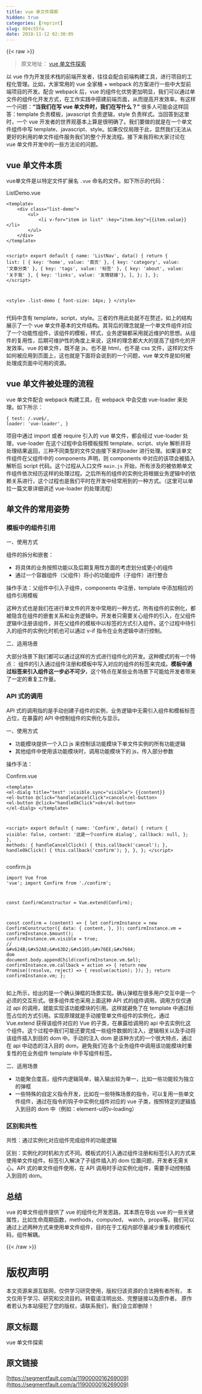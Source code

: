 ```yaml
---
title: vue 单文件探索
hidden: true
categories: [reprint]
slug: 804c55fa
date: 2018-11-12 02:30:05
---
```


{{< raw >}}
<blockquote>&#x539F;&#x6587;&#x5730;&#x5740;&#xFF1A; <a href="http://www.monster1935.com/2018/09/04/vue%E5%8D%95%E6%96%87%E4%BB%B6%E6%8E%A2%E7%B4%A2/" rel="nofollow noreferrer">vue &#x5355;&#x6587;&#x4EF6;&#x63A2;&#x7D22;</a></blockquote><p>&#x4EE5; vue &#x4F5C;&#x4E3A;&#x5F00;&#x53D1;&#x6280;&#x672F;&#x6808;&#x7684;&#x524D;&#x7AEF;&#x5F00;&#x53D1;&#x8005;&#xFF0C;&#x5F80;&#x5F80;&#x4F1A;&#x914D;&#x5408;&#x524D;&#x7AEF;&#x6784;&#x5EFA;&#x5DE5;&#x5177;&#xFF0C;&#x8FDB;&#x884C;&#x9879;&#x76EE;&#x7684;&#x5DE5;&#x7A0B;&#x5316;&#x7BA1;&#x7406;&#x3002;&#x6BD4;&#x5982;&#xFF0C;&#x5927;&#x5BB6;&#x5E38;&#x7528;&#x7684; vue &#x5168;&#x5BB6;&#x6876; + webpack &#x7684;&#x65B9;&#x6848;&#x8FDB;&#x884C;&#x4E00;&#x4E9B;&#x4E2D;&#x5927;&#x578B;&#x524D;&#x7AEF;&#x9879;&#x76EE;&#x7684;&#x5F00;&#x53D1;&#x3002;&#x914D;&#x5408; webpack &#x540E;&#xFF0C;vue &#x7684;&#x7EC4;&#x4EF6;&#x5316;&#x4F18;&#x52BF;&#x66F4;&#x52A0;&#x660E;&#x663E;&#xFF0C;&#x6211;&#x4EEC;&#x53EF;&#x4EE5;&#x901A;&#x8FC7;&#x5355;&#x6587;&#x4EF6;&#x7684;&#x7EC4;&#x4EF6;&#x5316;&#x5F00;&#x53D1;&#x65B9;&#x5F0F;&#xFF0C;&#x5728;&#x5DE5;&#x4F5C;&#x5B9E;&#x8DF5;&#x4E2D;&#x642D;&#x5EFA;&#x524D;&#x7AEF;&#x9875;&#x9762;&#xFF0C;&#x4ECE;&#x800C;&#x63D0;&#x9AD8;&#x5F00;&#x53D1;&#x6548;&#x7387;&#x3002;&#x6709;&#x8FD9;&#x6837;&#x4E00;&#x4E2A;&#x95EE;&#x9898;&#xFF1A;<strong>&#x201C;&#x5F53;&#x6211;&#x4EEC;&#x5728;&#x5199; vue &#x5355;&#x6587;&#x4EF6;&#x65F6;&#xFF0C;&#x6211;&#x4EEC;&#x5728;&#x5199;&#x4EC0;&#x4E48;&#xFF1F;&#x201D;</strong> &#x5F88;&#x591A;&#x4EBA;&#x53EF;&#x80FD;&#x4F1A;&#x8FD9;&#x6837;&#x56DE;&#x7B54;&#xFF1A;template &#x8D1F;&#x8D23;&#x6A21;&#x677F;&#xFF0C;javascript &#x8D1F;&#x8D23;&#x903B;&#x8F91;&#xFF0C;style &#x8D1F;&#x8D23;&#x6837;&#x5F0F;&#x3002;&#x5F53;&#x56DE;&#x7B54;&#x5230;&#x8FD9;&#x91CC;&#x65F6;&#xFF0C;&#x4E00;&#x4E2A; vue &#x5F00;&#x53D1;&#x8005;&#x7684;&#x4E16;&#x754C;&#x89C2;&#x57FA;&#x672C;&#x4E0A;&#x7B97;&#x662F;&#x5F88;&#x660E;&#x786E;&#x4E86;&#x3002;&#x6211;&#x4EEC;&#x8981;&#x505A;&#x7684;&#x5C31;&#x662F;&#x5728;&#x4E00;&#x4E2A;&#x5355;&#x6587;&#x4EF6;&#x7EC4;&#x4EF6;&#x4E2D;&#x5199; template&#x3001;javascript&#x3001;style&#x3002;&#x5982;&#x679C;&#x4EC5;&#x4EC5;&#x5C40;&#x9650;&#x4E8E;&#x6B64;&#xFF0C;&#x663E;&#x7136;&#x6211;&#x4EEC;&#x65E0;&#x6CD5;&#x4ECE;&#x66F4;&#x597D;&#x7684;&#x5229;&#x7528;&#x7684;&#x5355;&#x6587;&#x4EF6;&#x7EC4;&#x4EF6;&#x670D;&#x52A1;&#x6211;&#x4EEC;&#x7684;&#x6574;&#x4E2A;&#x5F00;&#x53D1;&#x6D41;&#x7A0B;&#x3002;&#x63A5;&#x4E0B;&#x6765;&#x6211;&#x5C06;&#x548C;&#x5927;&#x5BB6;&#x8BA8;&#x8BBA;&#x5728; vue &#x5355;&#x6587;&#x4EF6;&#x5F00;&#x53D1;&#x4E2D;&#x7684;&#x4E00;&#x4E9B;&#x65B9;&#x6CD5;&#x8BBA;&#x7684;&#x95EE;&#x9898;&#x3002;</p><h2>vue &#x5355;&#x6587;&#x4EF6;&#x672C;&#x8D28;</h2><p>vue&#x5355;&#x6587;&#x4EF6;&#x662F;&#x4EE5;&#x7279;&#x5B9A;&#x6587;&#x4EF6;&#x6269;&#x5C55;&#x540D; <code>.vue</code> &#x547D;&#x540D;&#x7684;&#x6587;&#x4EF6;&#x3002;&#x5982;&#x4E0B;&#x6240;&#x793A;&#x7684;&#x4EE3;&#x7801;&#xFF1A;</p><p>ListDemo.vue</p><pre><code class="javascript">&lt;template&gt;
    &lt;div class=&quot;list-demo&quot;&gt;
        &lt;ul&gt;
            &lt;li v-for=&quot;item in list&quot; :key=&quot;item.key&quot;&gt;{{item.value}}&lt;/li&gt;
        &lt;/ul&gt;
    &lt;/div&gt;
&lt;/template&gt;

&lt;script&gt;
export default {
    name: &apos;ListNav&apos;,
    data() {
        return {
            list: [
                { key: &apos;home&apos;, value: &apos;&#x9996;&#x9875;&apos; },
                { key: &apos;category&apos;, value: &apos;&#x6587;&#x7AE0;&#x5206;&#x7C7B;&apos; },
                { key: &apos;tags&apos;, value: &apos;&#x6807;&#x7B7E;&apos; },
                { key: &apos;about&apos;, value: &apos;&#x5173;&#x4E8E;&#x6211;&apos; },
                { key: &apos;links&apos;, value: &apos;&#x53CB;&#x60C5;&#x94FE;&#x63A5;&apos;},
            ],
        };
    },
};
&lt;/script&gt;

&lt;style&gt;
.list-demo {
    font-size: 14px;
}
&lt;/style&gt;
</code></pre><p>&#x4EE3;&#x7801;&#x4E2D;&#x542B;&#x6709; template&#xFF0C;script&#xFF0C;style&#x3002;&#x4E09;&#x8005;&#x7684;&#x4F5C;&#x7528;&#x6B64;&#x5904;&#x5C31;&#x4E0D;&#x5728;&#x8D58;&#x8FF0;&#xFF0C;&#x5982;&#x4E0A;&#x7684;&#x7ED3;&#x6784;&#x5C55;&#x793A;&#x4E86;&#x4E00;&#x4E2A; vue &#x5355;&#x6587;&#x4EF6;&#x57FA;&#x672C;&#x7684;&#x6587;&#x4EF6;&#x7ED3;&#x6784;&#x3002;&#x5176;&#x80CC;&#x540E;&#x7684;&#x7406;&#x5FF5;&#x5C31;&#x662F;&#x4E00;&#x4E2A;&#x5355;&#x6587;&#x4EF6;&#x7EC4;&#x4EF6;&#x5BF9;&#x5E94;&#x4E86;&#x4E00;&#x4E2A;&#x529F;&#x80FD;&#x6027;&#x7EC4;&#x4EF6;&#xFF0C;&#x8BE5;&#x7EC4;&#x4EF6;&#x7684;&#x6A21;&#x677F;&#xFF0C;&#x6837;&#x5F0F;&#xFF0C;&#x4E1A;&#x52A1;&#x903B;&#x8F91;&#x90FD;&#x91C7;&#x7528;&#x5C31;&#x8FD1;&#x7EF4;&#x62A4;&#x7684;&#x601D;&#x60F3;&#x3002;&#x4ECE;&#x7EC4;&#x4EF6;&#x7684;&#x590D;&#x7528;&#x6027;&#xFF0C;&#x540E;&#x671F;&#x53EF;&#x7EF4;&#x62A4;&#x6027;&#x7684;&#x89D2;&#x5EA6;&#x4E0A;&#x6765;&#x8BF4;&#xFF0C;&#x8FD9;&#x6837;&#x7684;&#x7406;&#x5FF5;&#x90FD;&#x5927;&#x5927;&#x7684;&#x63D0;&#x9AD8;&#x4E86;&#x7EC4;&#x4EF6;&#x5316;&#x7684;&#x5F00;&#x53D1;&#x6548;&#x7387;&#x3002;vue &#x7684;&#x5355;&#x6587;&#x4EF6;&#xFF0C;&#x65E2;&#x4E0D;&#x662F; js&#xFF0C;&#x4E5F;&#x4E0D;&#x662F; html&#xFF0C;&#x4E5F;&#x4E0D;&#x662F; css &#x6587;&#x4EF6;&#xFF0C;&#x8FD9;&#x6837;&#x7684;&#x6587;&#x4EF6;&#x5982;&#x4F55;&#x88AB;&#x5E94;&#x7528;&#x5230;&#x9875;&#x9762;&#x4E0A;&#xFF0C;&#x8FD9;&#x4E5F;&#x5C31;&#x662F;&#x4E0B;&#x9762;&#x5C06;&#x4F1A;&#x8BF4;&#x5230;&#x7684;&#x4E00;&#x4E2A;&#x95EE;&#x9898;&#xFF0C;vue &#x5355;&#x6587;&#x4EF6;&#x662F;&#x5982;&#x4F55;&#x88AB;&#x5904;&#x7406;&#x6210;&#x9875;&#x9762;&#x4E2D;&#x53EF;&#x7528;&#x7684;&#x8D44;&#x6E90;&#x3002;</p><h2>vue &#x5355;&#x6587;&#x4EF6;&#x88AB;&#x5904;&#x7406;&#x7684;&#x6D41;&#x7A0B;</h2><p>vue &#x5355;&#x6587;&#x4EF6;&#x914D;&#x5408; webpack &#x6784;&#x5EFA;&#x5DE5;&#x5177;&#xFF0C;&#x5728; webpack &#x4E2D;&#x4F1A;&#x4EA4;&#x7531; vue-loader &#x6765;&#x5904;&#x7406;&#x3002;&#x5982;&#x4E0B;&#x6240;&#x793A;&#xFF1A;</p><pre><code>{
    test: /\.vue$/,
    loader: &apos;vue-loader&apos;,
}</code></pre><p>&#x9879;&#x76EE;&#x4E2D;&#x901A;&#x8FC7; import &#x6216;&#x8005; require &#x5F15;&#x5165;&#x7684; vue &#x5355;&#x6587;&#x4EF6;&#xFF0C;&#x90FD;&#x4F1A;&#x7ECF;&#x8FC7; vue-loader &#x5904;&#x7406;&#xFF0C;vue-loader &#x5728;&#x8FD9;&#x4E2A;&#x8FC7;&#x7A0B;&#x4E2D;&#x4F1A;&#x5C06;&#x6A21;&#x677F;&#x6309;&#x7167; template&#x3001;script&#x3001;style &#x89E3;&#x6790;&#x5E76;&#x5C06;&#x5904;&#x7406;&#x7ED3;&#x679C;&#x8FD4;&#x56DE;&#xFF0C;&#x4E09;&#x79CD;&#x4E0D;&#x540C;&#x7C7B;&#x578B;&#x7684;&#x6587;&#x4EF6;&#x4EA4;&#x7531;&#x63A5;&#x4E0B;&#x6765;&#x7684;loader &#x8FDB;&#x884C;&#x5904;&#x7406;&#x3002;&#x5982;&#x679C;&#x8BE5;&#x5355;&#x6587;&#x4EF6;&#x7EC4;&#x4EF6;&#x5728;&#x7236;&#x7EC4;&#x4EF6;&#x4E2D;&#x7684; components &#x58F0;&#x660E;&#xFF0C;&#x5219; components &#x4E2D;&#x5BF9;&#x5E94;&#x7684;&#x8BE5;&#x9879;&#x4F1A;&#x88AB;&#x63D2;&#x5165;&#x89E3;&#x6790;&#x540E; script &#x4EE3;&#x7801;&#x3002;&#x8FD9;&#x4E2A;&#x8FC7;&#x7A0B;&#x4ECE;&#x5165;&#x53E3;&#x6587;&#x4EF6; <code>main.js</code> &#x5F00;&#x59CB;&#xFF0C;&#x6240;&#x6709;&#x6D89;&#x53CA;&#x7684;&#x88AB;&#x4F9D;&#x8D56;&#x5355;&#x6587;&#x4EF6;&#x7EC4;&#x4EF6;&#x4F9D;&#x6B21;&#x7ECF;&#x5386;&#x8FD9;&#x6837;&#x7684;&#x5904;&#x7406;&#x8FC7;&#x7A0B;&#x3002;&#x4E4B;&#x540E;&#x6240;&#x6709;&#x7684;&#x7EC4;&#x4EF6;&#x7684;&#x5B9E;&#x4F8B;&#x5316;&#x5C06;&#x6839;&#x636E;&#x4E1A;&#x52A1;&#x903B;&#x8F91;&#x4E2D;&#x7684;&#x4F9D;&#x8D56;&#x5173;&#x7CFB;&#x8FDB;&#x884C;&#xFF0C;&#x8FD9;&#x4E2A;&#x8FC7;&#x7A0B;&#x4E5F;&#x662F;&#x6211;&#x4EEC;&#x5E73;&#x65F6;&#x5728;&#x5F00;&#x53D1;&#x4E2D;&#x7ECF;&#x5E38;&#x7528;&#x5230;&#x7684;&#x4E00;&#x79CD;&#x65B9;&#x5F0F;&#x3002;&#xFF08;&#x8FD9;&#x91CC;&#x53EF;&#x4EE5;&#x5355;&#x62C9;&#x4E00;&#x7BC7;&#x6587;&#x7AE0;&#x8BE6;&#x7EC6;&#x8BB2;&#x8FF0; vue-loader &#x7684;&#x5904;&#x7406;&#x6D41;&#x7A0B;&#xFF09;</p><h2>&#x5355;&#x6587;&#x4EF6;&#x7684;&#x5E38;&#x7528;&#x59FF;&#x52BF;</h2><h3>&#x6A21;&#x677F;&#x4E2D;&#x7684;&#x7EC4;&#x4EF6;&#x5F15;&#x7528;</h3><p>&#x4E00;&#x3001;&#x4F7F;&#x7528;&#x65B9;&#x5F0F;</p><p>&#x7EC4;&#x4EF6;&#x7684;&#x62C6;&#x5206;&#x548C;&#x5D4C;&#x5957;&#xFF1A;</p><ul><li>&#x5C06;&#x5177;&#x4F53;&#x7684;&#x4E1A;&#x52A1;&#x6309;&#x7167;&#x529F;&#x80FD;&#x4EE5;&#x53CA;&#x540E;&#x671F;&#x590D;&#x7528;&#x6027;&#x65B9;&#x9762;&#x7684;&#x8003;&#x8651;&#x5212;&#x5206;&#x6210;&#x66F4;&#x5C0F;&#x7684;&#x7EC4;&#x4EF6;</li><li>&#x901A;&#x8FC7;&#x4E00;&#x4E2A;&#x5BB9;&#x5668;&#x7EC4;&#x4EF6;&#xFF08;&#x7236;&#x7EC4;&#x4EF6;&#xFF09;&#x5C06;&#x5C0F;&#x7684;&#x529F;&#x80FD;&#x7EC4;&#x4EF6;&#xFF08;&#x5B50;&#x7EC4;&#x4EF6;&#xFF09;&#x8FDB;&#x884C;&#x6574;&#x5408;</li></ul><p>&#x64CD;&#x4F5C;&#x624B;&#x6CD5;&#xFF1A;&#x7236;&#x7EC4;&#x4EF6;&#x4E2D;&#x5F15;&#x5165;&#x5B50;&#x7EC4;&#x4EF6;&#xFF0C;components &#x4E2D;&#x6CE8;&#x518C;&#xFF0C;template &#x4E2D;&#x6DFB;&#x52A0;&#x76F8;&#x5E94;&#x7684;&#x7EC4;&#x4EF6;&#x5F15;&#x7528;&#x6A21;&#x677F;</p><p>&#x8FD9;&#x79CD;&#x65B9;&#x5F0F;&#x4E5F;&#x662F;&#x6211;&#x4EEC;&#x5728;&#x8FDB;&#x884C;&#x5355;&#x6587;&#x4EF6;&#x7684;&#x5F00;&#x53D1;&#x4E2D;&#x5E38;&#x7528;&#x7684;&#x4E00;&#x79CD;&#x65B9;&#x5F0F;&#xFF0C;&#x6240;&#x6709;&#x7EC4;&#x4EF6;&#x7684;&#x5B9E;&#x4F8B;&#x5316;&#xFF0C;&#x90FD;&#x88AB;&#x9690;&#x542B;&#x5728;&#x7EC4;&#x4EF6;&#x7684;&#x5D4C;&#x5957;&#x5173;&#x7CFB;&#x548C;&#x4E1A;&#x52A1;&#x903B;&#x8F91;&#x4E2D;&#x3002;&#x5F00;&#x53D1;&#x8005;&#x53EA;&#x9700;&#x8981;&#x5173;&#x5FC3;&#x7EC4;&#x4EF6;&#x7684;&#x5F15;&#x5165;&#xFF0C;&#x5728;&#x7236;&#x7EC4;&#x4EF6;&#x903B;&#x8F91;&#x4E2D;&#x6CE8;&#x518C;&#x8BE5;&#x7EC4;&#x4EF6;&#xFF0C;&#x5E76;&#x5728;&#x7236;&#x7EC4;&#x4EF6;&#x7684;&#x6A21;&#x677F;&#x4E2D;&#x4EE5;&#x6807;&#x7B7E;&#x7684;&#x65B9;&#x5F0F;&#x5F15;&#x5165;&#x7EC4;&#x4EF6;&#x3002;&#x8FD9;&#x4E2A;&#x8FC7;&#x7A0B;&#x4E2D;&#x5F85;&#x5F15;&#x5165;&#x7684;&#x7EC4;&#x4EF6;&#x7684;&#x5B9E;&#x4F8B;&#x5316;&#x65F6;&#x673A;&#x4E5F;&#x53EF;&#x4EE5;&#x901A;&#x8FC7; v-if &#x6307;&#x4EE4;&#x5728;&#x4E1A;&#x52A1;&#x903B;&#x8F91;&#x4E2D;&#x8FDB;&#x884C;&#x63A7;&#x5236;&#x3002;</p><p>&#x4E8C;&#x3001;&#x9002;&#x7528;&#x573A;&#x666F;</p><p>&#x5927;&#x90E8;&#x5206;&#x573A;&#x666F;&#x4E0B;&#x6211;&#x4EEC;&#x90FD;&#x53EF;&#x4EE5;&#x901A;&#x8FC7;&#x8FD9;&#x6837;&#x7684;&#x65B9;&#x5F0F;&#x8FDB;&#x884C;&#x7EC4;&#x4EF6;&#x5316;&#x7684;&#x5F00;&#x53D1;&#x3002;&#x8FD9;&#x79CD;&#x6A21;&#x5F0F;&#x7684;&#x6709;&#x4E00;&#x4E2A;&#x7279;&#x70B9;&#xFF1A; &#x7EC4;&#x4EF6;&#x7684;&#x5F15;&#x5165;&#x901A;&#x8FC7;&#x7EC4;&#x4EF6;&#x6CE8;&#x518C;&#x548C;&#x6A21;&#x677F;&#x4E2D;&#x5199;&#x5165;&#x5BF9;&#x5E94;&#x7684;&#x7EC4;&#x4EF6;&#x7684;&#x6807;&#x7B7E;&#x6765;&#x5B8C;&#x6210;&#x3002;<strong>&#x6A21;&#x677F;&#x4E2D;&#x901A;&#x8FC7;&#x6807;&#x7B7E;&#x6765;&#x5F15;&#x5165;&#x7EC4;&#x4EF6;&#x8FD9;&#x4E00;&#x6B65;&#x5FC5;&#x4E0D;&#x53EF;&#x5C11;</strong>&#xFF0C;&#x8FD9;&#x4E2A;&#x7279;&#x70B9;&#x5728;&#x67D0;&#x4E9B;&#x4E1A;&#x52A1;&#x573A;&#x666F;&#x4E0B;&#x53EF;&#x80FD;&#x7ED9;&#x5F00;&#x53D1;&#x8005;&#x5E26;&#x6765;&#x4E86;&#x4E00;&#x5B9A;&#x7684;&#x91CD;&#x590D;&#x5DE5;&#x4F5C;&#x91CF;&#x3002;</p><h3>API &#x5F0F;&#x7684;&#x8C03;&#x7528;</h3><p>API &#x5F0F;&#x7684;&#x8C03;&#x7528;&#x6307;&#x7684;&#x662F;&#x624B;&#x52A8;&#x521B;&#x5EFA;&#x5B50;&#x7EC4;&#x4EF6;&#x7684;&#x5B9E;&#x4F8B;&#xFF0C;&#x4E1A;&#x52A1;&#x903B;&#x8F91;&#x4E2D;&#x65E0;&#x9700;&#x5F15;&#x5165;&#x7EC4;&#x4EF6;&#x548C;&#x6A21;&#x677F;&#x6807;&#x7B7E;&#x5360;&#x4F4D;&#xFF0C;&#x5728;&#x66B4;&#x9732;&#x7684; API &#x4E2D;&#x63A7;&#x5236;&#x7EC4;&#x4EF6;&#x7684;&#x5B9E;&#x4F8B;&#x5316;&#x4E0E;&#x663E;&#x793A;&#x3002;</p><p>&#x4E00;&#x3001;&#x4F7F;&#x7528;&#x65B9;&#x5F0F;</p><ul><li>&#x529F;&#x80FD;&#x6A21;&#x5757;&#x63D0;&#x4F9B;&#x4E00;&#x4E2A;&#x5165;&#x53E3; js &#x6765;&#x63A7;&#x5236;&#x8BE5;&#x529F;&#x80FD;&#x6A21;&#x5757;&#x4E0B;&#x5355;&#x6587;&#x4EF6;&#x5B9E;&#x4F8B;&#x7684;&#x6240;&#x6709;&#x529F;&#x80FD;&#x903B;&#x8F91;</li><li>&#x5176;&#x4ED6;&#x7EC4;&#x4EF6;&#x4E2D;&#x4F7F;&#x7528;&#x8BE5;&#x529F;&#x80FD;&#x6A21;&#x5757;&#x65F6;&#xFF0C;&#x8C03;&#x7528;&#x529F;&#x80FD;&#x6A21;&#x5757;&#x4E0B;&#x7684; js&#xFF0C;&#x4F20;&#x5165;&#x90E8;&#x5206;&#x53C2;&#x6570;</li></ul><p>&#x64CD;&#x4F5C;&#x624B;&#x6CD5;&#xFF1A;</p><p>Confirm.vue</p><pre><code class="html">&lt;template&gt;
    &lt;el-dialg
        title=&quot;test&quot;
        :visible.sync=&quot;visible&quot;&gt;
        {{content}}
        &lt;el-button @click=&quot;handleCancelClick&quot;&gt;cancel&lt;/el-button&gt;
        &lt;el-button @click=&quot;handleOkClick&quot;&gt;ok&lt;/el-button&gt;
    &lt;/el-dialg&gt;
&lt;/template&gt;

&lt;script&gt;
export default {
    name: &apos;Confirm&apos;,
    data() {
        return {
            visible: false,
            content: &apos;&#x8FD9;&#x662F;&#x4E00;&#x4E2A;confirm dialog&apos;,
            callback: null,
        };
    },
    methods: {
        handleCancelClick() {
            this.callback(&apos;cancel&apos;);
        },
        handleOkClick() {
            this.callback(&apos;confirm&apos;);
        },
    },
};
&lt;/script&gt;
</code></pre><p>confirm.js</p><pre><code class="js">import Vue from &apos;vue&apos;;
import Confirm from &apos;./confirm&apos;;

const ConfirmConstructor = Vue.extend(Confirm);

const confirm = (content) =&gt; {
    let confirmInstance = new ConfirmConstructor({
        data: {
            content,
        },
    });
    confirmInstance.vm = confirmInstance.$mount();
    confirmInstance.vm.visible = true;
    // &#x624B;&#x52A8;&#x63D2;&#x5165;&#x76EE;&#x7684; dom
    document.body.appendChild(confirmInstance.vm.$el);
    confirmInstance.vm.callback = action =&gt; {
        return new Promise((resolve, reject) =&gt; {
          resolve(action);
        });
    };
    return confirmInstance.vm;
};
</code></pre><p>&#x5982;&#x4E0A;&#x6240;&#x793A;&#xFF0C;&#x7ED9;&#x51FA;&#x7684;&#x662F;&#x4E00;&#x4E2A;&#x786E;&#x8BA4;&#x5F39;&#x6846;&#x7684;&#x573A;&#x666F;&#x5B9E;&#x73B0;&#x3002;&#x786E;&#x8BA4;&#x5F39;&#x6846;&#x5728;&#x5F88;&#x591A;&#x7528;&#x6237;&#x4EA4;&#x4E92;&#x4E2D;&#x662F;&#x4E00;&#x4E2A;&#x5FC5;&#x987B;&#x7684;&#x4EA4;&#x4E92;&#x5F62;&#x5F0F;&#x3002;&#x5F88;&#x591A;&#x7EC4;&#x4EF6;&#x5E93;&#x4E5F;&#x91C7;&#x7528;&#x4E0A;&#x9762;&#x8FD9;&#x79CD; API &#x5F0F;&#x7684;&#x7EC4;&#x4EF6;&#x8C03;&#x7528;&#x3002;&#x8C03;&#x7528;&#x65B9;&#x4EC5;&#x4EC5;&#x901A;&#x8FC7; api &#x7684;&#x8C03;&#x7528;&#xFF0C;&#x5C31;&#x80FD;&#x5B9E;&#x73B0;&#x8BE5;&#x529F;&#x80FD;&#x6A21;&#x5757;&#x7684;&#x5F15;&#x7528;&#x3002;&#x8FD9;&#x6837;&#x5C31;&#x907F;&#x514D;&#x4E86;&#x5728; template &#x4E2D;&#x901A;&#x8FC7;&#x6807;&#x7B7E;&#x5360;&#x4F4D;&#x7684;&#x65B9;&#x5F0F;&#x5F15;&#x7528;&#x3002;&#x5B9E;&#x73B0;&#x539F;&#x7406;&#x5C31;&#x662F;&#x624B;&#x52A8;&#x63A5;&#x7BA1;&#x5355;&#x6587;&#x4EF6;&#x7EC4;&#x4EF6;&#x7684;&#x5B9E;&#x4F8B;&#x5316;&#xFF0C;&#x901A;&#x8FC7; Vue.extend &#x83B7;&#x5F97;&#x8BE5;&#x7EC4;&#x4EF6;&#x5BF9;&#x5E94;&#x7684; Vue &#x7684;&#x5B50;&#x7C7B;&#xFF0C;&#x5728;&#x66B4;&#x9732;&#x7ED9;&#x8C03;&#x7528;&#x7684; api &#x4E2D;&#x53BB;&#x5B9E;&#x4F8B;&#x5316;&#x8FD9;&#x4E2A;&#x7EC4;&#x4EF6;&#x3002;&#x8FD9;&#x4E2A;&#x8FC7;&#x7A0B;&#x4E2D;&#x6211;&#x4EEC;&#x53EF;&#x80FD;&#x8FD8;&#x8981;&#x5B8C;&#x6210;&#x4E00;&#x4E9B;&#x7EC4;&#x4EF6;&#x6570;&#x636E;&#x7684;&#x6CE8;&#x5165;&#xFF0C;&#x903B;&#x8F91;&#x76F8;&#x5173;&#x4EE5;&#x53CA;&#x624B;&#x52A8;&#x5C06;&#x8BE5;&#x7EC4;&#x4EF6;&#x63D2;&#x5165;&#x5230;&#x76EE;&#x7684; dom &#x4E2D;&#x3002;&#x624B;&#x52A8;&#x7684;&#x6CE8;&#x5165; dom &#x662F;&#x8BE5;&#x79CD;&#x65B9;&#x5F0F;&#x7684;&#x4E00;&#x4E2A;&#x5F88;&#x5927;&#x7279;&#x70B9;&#xFF0C;&#x901A;&#x8FC7;&#x5728; api &#x4E2D;&#x52A8;&#x6001;&#x7684;&#x6CE8;&#x5165;&#x76EE;&#x7684; dom&#xFF0C;&#x907F;&#x514D;&#x6211;&#x4EEC;&#x5728;&#x5404;&#x4E2A;&#x4E1A;&#x52A1;&#x7EC4;&#x4EF6;&#x4E2D;&#x8C03;&#x7528;&#x8BE5;&#x529F;&#x80FD;&#x6A21;&#x5757;&#x65F6;&#x91CD;&#x590D;&#x6027;&#x7684;&#x5728;&#x4E1A;&#x52A1;&#x7EC4;&#x4EF6; template &#x4E2D;&#x624B;&#x5199;&#x7EC4;&#x4EF6;&#x6807;&#x7B7E;&#x3002;</p><p>&#x4E8C;&#x3001;&#x9002;&#x7528;&#x573A;&#x666F;</p><ul><li>&#x529F;&#x80FD;&#x805A;&#x5408;&#x5EA6;&#x9AD8;&#xFF0C;&#x7EC4;&#x4EF6;&#x5185;&#x903B;&#x8F91;&#x7B80;&#x5355;&#xFF0C;&#x8F93;&#x5165;&#x8F93;&#x51FA;&#x8F83;&#x4E3A;&#x5355;&#x4E00;&#xFF0C;&#x6BD4;&#x5982;&#x4E00;&#x4E9B;&#x529F;&#x80FD;&#x8F83;&#x4E3A;&#x72EC;&#x7ACB;&#x7684;&#x5F39;&#x6846;</li><li>&#x4E00;&#x4E9B;&#x7279;&#x6B8A;&#x7684;&#x81EA;&#x5B9A;&#x4E49;&#x6307;&#x4EE4;&#x5F00;&#x53D1;&#xFF0C;&#x6BD4;&#x5982;&#x5728;&#x4E00;&#x4E9B;&#x7279;&#x6B8A;&#x573A;&#x666F;&#x7684;&#x6307;&#x4EE4;&#xFF0C;&#x53EF;&#x4EE5;&#x590D;&#x7528;&#x4E00;&#x4E9B;&#x5355;&#x6587;&#x4EF6;&#x7EC4;&#x4EF6;&#xFF0C;&#x901A;&#x8FC7;&#x5728;&#x6307;&#x4EE4;&#x7684;&#x94A9;&#x5B50;&#x4E2D;&#x5B9E;&#x4F8B;&#x5316;&#x7EC4;&#x4EF6;&#x5BF9;&#x5E94;&#x7684; vue &#x5B50;&#x7C7B;&#xFF0C;&#x6309;&#x7167;&#x7279;&#x5B9A;&#x7684;&#x903B;&#x8F91;&#x63D2;&#x5165;&#x5230;&#x76EE;&#x7684; dom &#x4E2D;&#xFF08;&#x4F8B;&#x5982;&#xFF1A;element-ui&#x7684;v-loading&#xFF09;</li></ul><h3>&#x533A;&#x522B;&#x548C;&#x5171;&#x6027;</h3><p>&#x5171;&#x6027;&#xFF1A;&#x901A;&#x8FC7;&#x5B9E;&#x4F8B;&#x5316;&#x5BF9;&#x5E94;&#x7EC4;&#x4EF6;&#x5B8C;&#x6210;&#x7EC4;&#x4EF6;&#x7684;&#x529F;&#x80FD;&#x903B;&#x8F91;</p><p>&#x533A;&#x522B;&#xFF1A;&#x5B9E;&#x4F8B;&#x5316;&#x7684;&#x65F6;&#x673A;&#x548C;&#x65B9;&#x5F0F;&#x4E0D;&#x540C;&#x3002;&#x6A21;&#x677F;&#x5F0F;&#x7684;&#x5F15;&#x5165;&#x901A;&#x8FC7;&#x7EC4;&#x4EF6;&#x6CE8;&#x518C;&#x548C;&#x6807;&#x7B7E;&#x5F15;&#x5165;&#x7684;&#x65B9;&#x5F0F;&#x6765;&#x4F7F;&#x7528;&#x5355;&#x6587;&#x4EF6;&#x7EC4;&#x4EF6;&#x3002;&#x6807;&#x7B7E;&#x5F15;&#x5165;&#x89E3;&#x51B3;&#x4E86;&#x5B50;&#x7EC4;&#x4EF6;&#x63D2;&#x5165;&#x7684; dom &#x4F4D;&#x7F6E;&#x95EE;&#x9898;&#xFF0C;&#x5F00;&#x53D1;&#x8005;&#x65E0;&#x9700;&#x5173;&#x5FC3;&#x3002;API &#x5F0F;&#x7684;&#x5355;&#x6587;&#x4EF6;&#x7EC4;&#x4EF6;&#x4F7F;&#x7528;&#xFF0C;&#x5728; API &#x8C03;&#x7528;&#x65F6;&#x624B;&#x52A8;&#x5B9E;&#x4F8B;&#x5316;&#x7EC4;&#x4EF6;&#xFF0C;&#x9700;&#x8981;&#x624B;&#x52A8;&#x63A7;&#x5236;&#x63D2;&#x5165;&#x5230;&#x76EE;&#x7684; dom&#x3002;</p><h2>&#x603B;&#x7ED3;</h2><p>vue &#x7684;&#x5355;&#x6587;&#x4EF6;&#x7EC4;&#x4EF6;&#x63D0;&#x4F9B;&#x4E86; vue &#x7684;&#x7EC4;&#x4EF6;&#x5316;&#x5F00;&#x53D1;&#x601D;&#x8DEF;&#xFF0C;&#x5176;&#x672C;&#x8D28;&#x5728;&#x5BFC;&#x51FA; vue &#x7684;&#x4E00;&#x4E9B;&#x5173;&#x952E;&#x5C5E;&#x6027;&#xFF0C;&#x6BD4;&#x5982;&#x751F;&#x547D;&#x5468;&#x671F;&#x51FD;&#x6570;&#xFF0C;methods&#xFF0C;computed&#xFF0C; watch&#xFF0C;props&#x7B49;&#x3002;&#x6211;&#x4EEC;&#x53EF;&#x4EE5;&#x901A;&#x8FC7;&#x4E0A;&#x8FF0;&#x4E24;&#x79CD;&#x65B9;&#x5F0F;&#x6765;&#x4F7F;&#x7528;&#x5355;&#x6587;&#x4EF6;&#x7EC4;&#x4EF6;&#xFF0C;&#x76EE;&#x7684;&#x5728;&#x4E8E;&#x5DE5;&#x7A0B;&#x5185;&#x90E8;&#x5C3D;&#x91CF;&#x51CF;&#x5C11;&#x91CD;&#x590D;&#x7684;&#x6A21;&#x677F;&#x4EE3;&#x7801;&#xFF0C;&#x7EC4;&#x4EF6;&#x89E3;&#x8026;&#x3002;</p>
{{< /raw >}}

# 版权声明
本文资源来源互联网，仅供学习研究使用，版权归该资源的合法拥有者所有，
本文仅用于学习、研究和交流目的。转载请注明出处、完整链接以及原作者。
原作者若认为本站侵犯了您的版权，请联系我们，我们会立即删除！

## 原文标题
vue 单文件探索

## 原文链接
[https://segmentfault.com/a/1190000016269009](https://segmentfault.com/a/1190000016269009)

